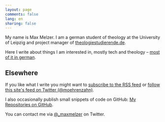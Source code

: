```yaml
---
layout: page
comments: false
lang: en
sharing: false
---
```


<div class="profile-outer"><div class="profile-image"></div></div>

My name is Max Melzer. I am a german student of theology at the University of Leipzig and project manager of [theologiestudierende.de](http://www.theologiestudierende.de). 

Here I write about things I am interested in, mostly tech and theology – [most of it in german](/).

## Elsewhere

If you like what I write you might want to [subscribe to the RSS feed](/en/feed.xml) or [follow this site's feed on Twitter (@moehrenzahn)](https://twitter.com/moehrenzahn).

I also occasionally publish small snippets of code on GitHub: [My Repositories on GitHub](https://github.com/moehrenzahn).

You can contact me via [@_maxmelzer](http://www.twitter.com/_maxmelzer) on Twitter.